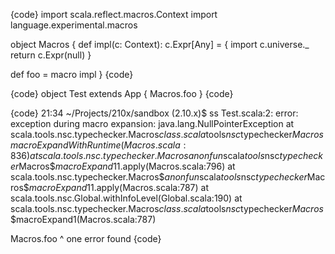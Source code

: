{code}
import scala.reflect.macros.Context
import language.experimental.macros

object Macros {
  def impl(c: Context): c.Expr[Any] = {
    import c.universe._
    return c.Expr(null)
  }

  def foo = macro impl
}
{code}

{code}
object Test extends App {
  Macros.foo
}
{code}

{code}
21:34 ~/Projects/210x/sandbox (2.10.x)$ ss
Test.scala:2: error: exception during macro expansion:
java.lang.NullPointerException
	at scala.tools.nsc.typechecker.Macros$class.scala$tools$nsc$typechecker$Macros$$macroExpandWithRuntime(Macros.scala:836)
	at scala.tools.nsc.typechecker.Macros$$anonfun$scala$tools$nsc$typechecker$Macros$$macroExpand1$1.apply(Macros.scala:796)
	at scala.tools.nsc.typechecker.Macros$$anonfun$scala$tools$nsc$typechecker$Macros$$macroExpand1$1.apply(Macros.scala:787)
	at scala.tools.nsc.Global.withInfoLevel(Global.scala:190)
	at scala.tools.nsc.typechecker.Macros$class.scala$tools$nsc$typechecker$Macros$$macroExpand1(Macros.scala:787)

  Macros.foo
         ^
one error found
{code}
